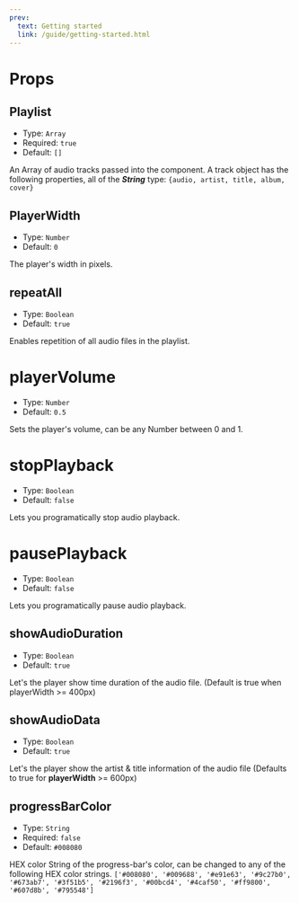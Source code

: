 ```yaml
---
prev:
  text: Getting started
  link: /guide/getting-started.html
---
```


# Props

## Playlist
- Type: `Array`
- Required: `true`
- Default: `[]`

An Array of audio tracks passed into the component.
A track object has the following properties, all of the ___String___ type:
`{audio, artist, title, album, cover}`

## PlayerWidth
- Type: `Number`
- Default: `0`

The player's width in pixels.

## repeatAll
- Type: `Boolean`
- Default: `true`

Enables repetition of all audio files in the playlist.

# playerVolume
- Type: `Number`
- Default: `0.5`

Sets the player's volume, can be any Number between 0 and 1.

# stopPlayback
- Type: `Boolean`
- Default: `false`

Lets you programatically stop audio playback.

# pausePlayback
- Type: `Boolean`
- Default: `false`

Lets you programatically pause audio playback.

## showAudioDuration
- Type: `Boolean`
- Default: `true`

Let's the player show time duration of the audio file. (Default is true when playerWidth >= 400px)

## showAudioData
- Type: `Boolean`
- Default: `true`

Let's the player show the artist & title information of the audio file  (Defaults to true for __playerWidth__ >= 600px)

## progressBarColor
- Type: `String`
- Required: `false`
- Default: `#008080`

HEX color String of the progress-bar's color, can be changed to any of the following HEX color strings. 
`['#008080', '#009688', '#e91e63', '#9c27b0', '#673ab7', '#3f51b5', '#2196f3', '#00bcd4', '#4caf50', '#ff9800', '#607d8b', '#795548']
`